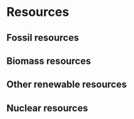 # Resources

## Fossil resources

## Biomass resources

## Other renewable resources

## Nuclear resources

